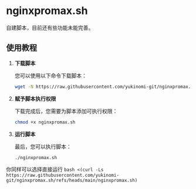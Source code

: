 # nginxpromax.sh

自建脚本，目前还有些功能未能完善。

## 使用教程

1.  **下载脚本**

    您可以使用以下命令下载脚本：

    ```bash
    wget -N https://raw.githubusercontent.com/yukinomi-git/nginxpromax.sh/refs/heads/main/nginxpromax.sh
    ```

2.  **赋予脚本执行权限**

    下载完成后，您需要为脚本添加可执行权限：

    ```bash
    chmod +x nginxpromax.sh
    ```

3.  **运行脚本**

    最后，您可以执行脚本：

    ```bash
    ./nginxpromax.sh
    ```
你同样可以选择直接运行
    ```bash <(curl -Ls https://raw.githubusercontent.com/yukinomi-git/nginxpromax.sh/refs/heads/main/nginxpromax.sh)```
